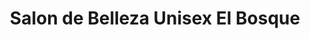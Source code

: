 ---
title: "Salon de Belleza Unisex El Bosque"
url: /puerto-de-san-jose/salon-de-belleza-unisex-el-bosque/
shop: Kosmetik
---